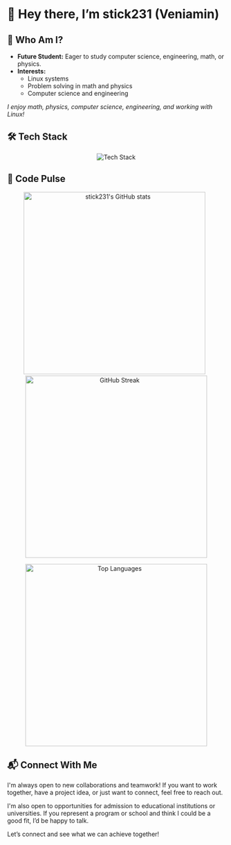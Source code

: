 # 👾 Hey there, I’m stick231 (Veniamin)

## 🌌 Who Am I?
- **Future Student:** Eager to study computer science, engineering, math, or physics.
- **Interests:**  
  - Linux systems  
  - Problem solving in math and physics  
  - Computer science and engineering

_I enjoy math, physics, computer science, engineering, and working with Linux!_

## 🛠️ Tech Stack

<p align="center">
  <img src="https://skillicons.dev/icons?i=php,laravel,js,html,css,python,bash,linux" alt="Tech Stack" />
</p>

## 🧬 Code Pulse

<p align="center">
  <img src="https://github-readme-stats.vercel.app/api?username=stick231&show_icons=true&theme=github_dark" alt="stick231's GitHub stats" width="420" />&nbsp;&nbsp;
  <img src="https://github-readme-streak-stats.herokuapp.com/?user=stick231&theme=github-dark-blue" alt="GitHub Streak" width="420" />
</p>

<p align="center">
  <img src="https://github-readme-stats.vercel.app/api/top-langs/?username=stick231&layout=compact&theme=github_dark" alt="Top Languages" width="420" />
</p>

## 📬 Connect With Me

I'm always open to new collaborations and teamwork! If you want to work together, have a project idea, or just want to connect, feel free to reach out.

I'm also open to opportunities for admission to educational institutions or universities. If you represent a program or school and think I could be a good fit, I’d be happy to talk.

Let’s connect and see what we can achieve together!
